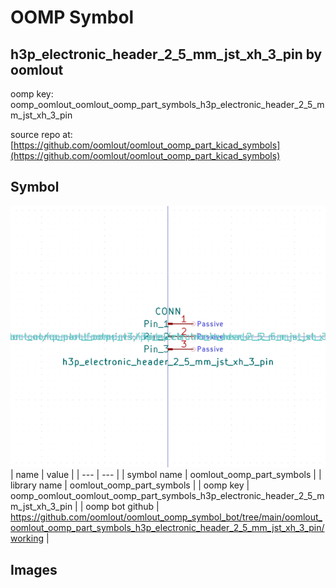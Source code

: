 # OOMP Symbol  
## h3p_electronic_header_2_5_mm_jst_xh_3_pin  by oomlout  
  
oomp key: oomp_oomlout_oomlout_oomp_part_symbols_h3p_electronic_header_2_5_mm_jst_xh_3_pin  
  
source repo at: [https://github.com/oomlout/oomlout_oomp_part_kicad_symbols](https://github.com/oomlout/oomlout_oomp_part_kicad_symbols)  
## Symbol  
  
[![working.png](working_600.png)](working.png)  
| name | value | 
| --- | --- | 
| symbol name | oomlout_oomp_part_symbols | 
| library name | oomlout_oomp_part_symbols | 
| oomp key | oomp_oomlout_oomlout_oomp_part_symbols_h3p_electronic_header_2_5_mm_jst_xh_3_pin | 
| oomp bot github | https://github.com/oomlout/oomlout_oomp_symbol_bot/tree/main/oomlout_oomlout_oomp_part_symbols_h3p_electronic_header_2_5_mm_jst_xh_3_pin/working | 
## Images  
